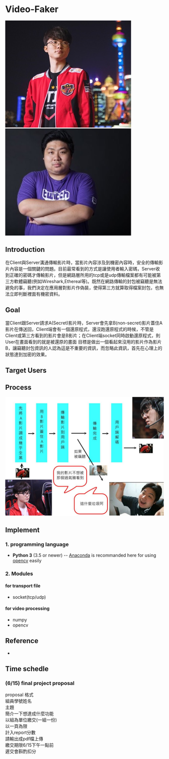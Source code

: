 # Video-Faker
![](./asset/faker.jpg)![](./asset/gg.jpg)
## Introduction
  在Client與Server溝通傳輸影片時，當影片內容涉及到機密內容時，安全的傳輸影片內容是一個關鍵的問題。目前最常看到的方式是讓使用者輸入密碼，Server收到正確的密碼才傳輸影片，但是網路層所用的tcp或是udp傳輸檔案都有可能被第三方軟體竊聽(例如Wireshark,Ethereal等)。既然在網路傳輸的封包被竊聽是無法避免的事，我們決定在應用層對影片作偽裝，使得第三方就算取得檔案封包，也無法立即判斷裡面有機密資料。

## Goal
  當Client跟Server請求A(Secret)影片時，Server會先拿B(non-secret)影片蓋住A影片在傳送回，Client端會有一個還原程式，還沒跑還原程式的時候，不管是Client或第三方看到的影片會是B影片；在Client端socket同時啟動還原程式，則User在畫面看到的就是被還原的畫面
  目標是做出一個看起來沒用的影片作為影片B，讓竊聽封包資訊的人認為這是不重要的資訊，而忽略此資訊，首先在心理上的狀態達到加密的效果。
  
## Target Users  
  
  
## Process
  ![](./asset/35266431_2078506408887025_8329742389421801472_n.jpg)

## Implement
### 1. programming language
- **Python 3** (3.5 or newer)
-- [Anaconda](https://www.anaconda.com/what-is-anaconda/) is recommanded here for using [opencv](https://opencv.org) easily

### 2. Modules
#### for transport file
- socket(tcp/udp)
#### for video processing
- numpy
- opencv



## Reference
- []()


## Time schedle
### (6/15) final project proposal
proposal 格式  
組員學號姓名  
主題  
簡介一下想達成什麼功能  
以組為單位繳交(一組一份)  
以一頁為限  
計入report分數  
請輸出成pdf檔上傳  
繳交期限6/15下午一點前  
遲交會斟酌扣分
